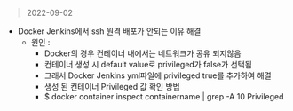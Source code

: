 > 2022-09-02

- Docker Jenkins에서 ssh 원격 배포가 안되는 이유 해결
  - 원인 :
    - Docker의 경우 컨테이너 내에서는 네트워크가 공유 되지않음
    - 컨테이너 생성 시 default value로 privileged가 false가 선택됨
    - 그래서 Docker Jenkins yml파일에 privileged true를 추가하여 해결
    - 생성 된 컨테이너 Privileged 값 확인 방법 
    - $ docker container inspect containername | grep -A 10 Privileged